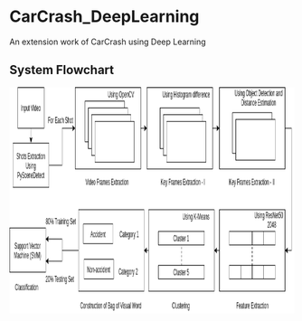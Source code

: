 # CarCrash_DeepLearning
An extension work of CarCrash using Deep Learning

## System Flowchart

<p align="center">
  <img height="400" src="SystemFlowchart.png">
</p>
